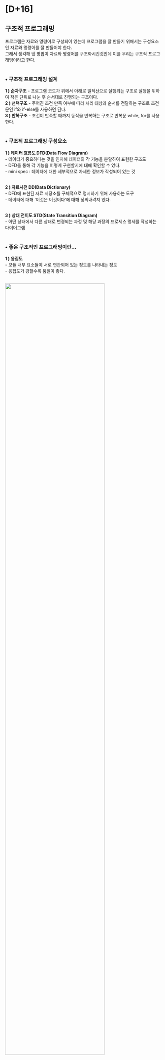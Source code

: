 # [D+16]

## 구조적 프로그래밍

프로그램은 자료와 명령어로 구성되어 있는데 프로그램을 잘 만들기 위해서는 구성요소인 자료와 명령어를 잘 만들어야 한다.<br>
그래서 생각해 낸 방법이 자료와 명령어를 구조화시킨것인데 이를 우리는 구조적 프로그래밍이라고 한다.<br><br>

### • 구조적 프로그래밍 설계

<b>1 ) 순차구조</b> - 프로그램 코드가 위에서 아래로 일직선으로 실행되는 구조로 실행을 위하여 작은 단위로 나눈 후 순서대로 진행되는 구조이다.<br>
<b>2 ) 선택구조</b> - 주어진 조건 만족 여부에 따라 처리 대상과 순서를 전달하는 구조로 조건문인 if와 if-else를 사용하면 된다.<br>
<b>3 ) 반복구조</b> - 조건이 만족할 때까지 동작을 반복하는 구조로 반복문 while, for를 사용한다.<br><br>

### • 구조적 프로그래밍 구성요소

<b>1 ) 데이터 흐름도 DFD(Data Flow Diagram)</b><br>
\- 데이터가 중요하다는 것을 인지해 데이터의 각 기능을 분할하여 표현한 구조도<br>
\- DFD를 통해 각 기능을 어떻게 구현할지에 대해 확인할 수 있다.<br>
\- mini spec : 데이터에 대한 세부적으로 자세한 정보가 작성되어 있는 것<br><br>

<b>2 ) 자료사전 DD(Data Dictionary)</b><br>
\- DFD에 표현된 자료 저장소를 구체적으로 명시하기 위해 사용하는 도구<br>
\- 데이터에 대해 '이것은 이것이다'에 대해 정의내려져 있다.<br><br>

<b>3 ) 상태 전이도 STD(State Transition Diagram)</b><br>
\- 어떤 상태에서 다른 상태로 변경되는 과정 및 해당 과정의 프로세스 명세를 작성하는 다이어그램<br><br>

### • 좋은 구조적인 프로그래밍이란...

<b>1 ) 응집도</b><br>
\- 모듈 내부 요소들이 서로 연관되어 있는 정도를 나타내는 정도<br>
\- 응집도가 강할수록 품질이 좋다.<br><br>

<img src="https://img1.daumcdn.net/thumb/R1280x0/?scode=mtistory2&fname=https%3A%2F%2Fblog.kakaocdn.net%2Fdn%2Fug8IG%2FbtrOwlJBgxo%2F4XfMXtEWRmdyPkMiw9Sl71%2Fimg.png" width="80%"/>

<br>

<b>2 ) 결합도</b><br>
\- 모듈 간에 상호 의존하는 정도<br>
\- 결합도가 약할수록 품질이 좋다.<br><br>

<img src="https://img1.daumcdn.net/thumb/R1280x0/?scode=mtistory2&fname=https%3A%2F%2Fblog.kakaocdn.net%2Fdn%2FElA7o%2FbtrOw0YS0fP%2Fkb1COiNTWKEJPJNMZOjSlK%2Fimg.png" width="80%"/>

<br>

---

## 객체지향적 프로그래밍

(객체지향적이라는 의미는 구조적 프로그래밍에 대비되어 객체지향적이라는 의미를 나타내니 참고)<br><br>

### • 객체지향 속성

<b>1 ) 캡슐화</b><br>
\- 추상화를 통해 얻어낸 속성들을 묶는것<br>
\- 일부를 외부에 감추어 은닉하는 기법<br><br>

<b>2 ) 추상화</b><br>
\- 사용자의 요구사항, 설계사항의 요구사항에 의해 무엇이 중요한 것인지 인지하고 뽑아내는 것<br><br>

<b>3 ) 다형성</b><br>
\- 같은 모양의 함수가 상황에 따라 다르게 동작하는 것<br><br>

<b>4 ) 정보은닉</b><br>
\- 캡슐화 정보들을 밖에서 접근 불가능하도록 하는 것을 은닉화라고 한다.<br><br>

<b>5 ) 상속성</b><br>
\- 부모 클래스에서 새로운 기능을 추가해 자식 클래스를 만들어 사용하는 기법<br>
\- 자식 클래스에서 따로 정의하지 않아도 부모 클래스에서 정의된 것들을 자동으로 상속받아 구현할 수 있다.<br><br>

### 객체지향 배경

<img src="https://img1.daumcdn.net/thumb/R1280x0/?scode=mtistory2&fname=https%3A%2F%2Fblog.kakaocdn.net%2Fdn%2FbXqK2h%2FbtrOzePamdp%2FG4xKQGIkkAJYQlKvbAHgBK%2Fimg.png" width="100%"/>

프로그램은 Data와 Function으로 이루어져 있는데 양이 많아지면서 복잡도가 증가해 관리하는데에 어려움이 발생되었다.<br>
그 계기로 객체지향프로그래밍이 생겨나게 되었으며, 객체지향은 추상화, 캡슐화, 다형성, 정보은닉, 상속성의 특징을 가지고 있다.<br>
이때, 더 좋은 프로그램을 만들기 위해서는 프로그래밍의 특징인 기능성, 신뢰성, 사용성, 효율성, 유지보수성, 이식성을 극대화해야하는데 이때 사용해야 하는게 원칙을 사용하는 것이다.<br><br>

그렇다면 객체지향의 원칙에는 어떤게 있을까?<br><br>

## • 객체지향 설계 원칙 (SOLID)

<b>1 ) 단일 책임 원칙 SRP (Single Responsiblity Principle)</b><br>

\- 모든 클래스는 각각 하나의 책임만 가져야 한다.<br>
\- 클래스는 그 책임을 완전히 캡슐화해야 한다.<br>
\- 주의) 하나의 책임을 지는 것이지 기능이 하나라는 소리는 아니다.<br><br>

<b>2. 개방-폐쇄 원칙 OCP (Open Closed Principle)</b><br>

\- 확장에는 열려 있고 수정에는 닫혀있다.<br>
\- 기존의 코드를 변경하지 않고 기능을 추가할 수 있도록 설계가 되어야 한다.<br><br>

<b>3. 리스코프 치환 원칙 LSP (Liskov Substitution Principle)</b><br>

\- 자식 클래스는 자신의 부모 클래스를 대체할 수 있다.<br>
\- 부모 클래스가 들어갈 자리에 자식 클래스를 넣어도 잘 작동해야 한다.<br>
\- 자식 클래스는 부모 클래스의 책임을 무시하거나 재정의하지 않고 확장만 수행하도록 해야 만족한다.<br><br>

<b>4 ) 인터페이스 분리 원칙 ISP (Interface Segregation Principle)</b><br>

\- 한 클래스는 자신이 사용하지 않는 인터페이스는 구현하지 말아야 한다.<br>
\- 하나의 평범한 인터페이스보다 여러 개의 구체적인 인터페이스가 좋다.<br><br>

<b>5. 의존 역전 원칙 DIP (Dependency Inversion Principle)</b>

\- 변화가 없는 것에 의존해야 한다.<br>
\- 구체적인 클래스보다 인터페이스나 추상 클래스와 관계를 맺어야 한다.<br><br>

### • UML (통합 모델 언어)

<b>1 ) 유즈케이스 다이어그램<br>
2 ) 클래스 다이어그램<br>
3 ) 시퀀스 다이어그램<br><br></b>

[티스토리 바로가기](https://onelight-stay.tistory.com/623?category=583276)
